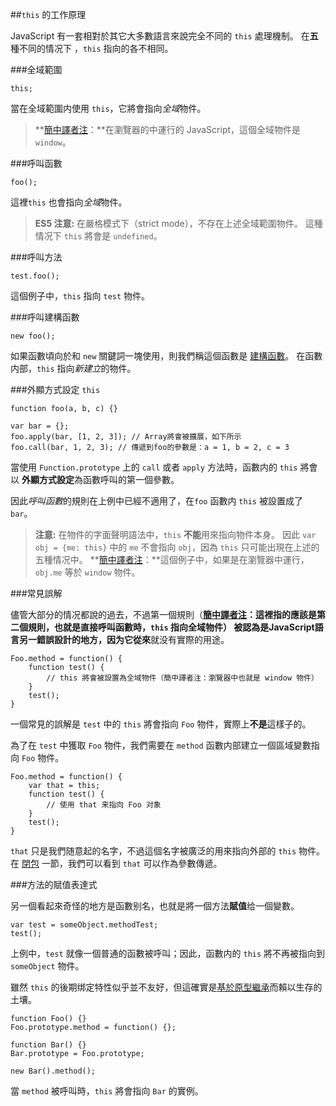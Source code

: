 ﻿##`this` 的工作原理

JavaScript 有一套相對於其它大多數語言來說完全不同的 `this` 處理機制。
在**五**種不同的情况下 ，`this` 指向的各不相同。

###全域範圍

    this;

當在全域範圍内使用 `this`，它將會指向*全域*物件。

> **[簡中譯者注][30]：**在瀏覽器的中運行的 JavaScript，這個全域物件是 `window`。

###呼叫函數

    foo();

這裡`this` 也會指向*全域*物件。

> **ES5 注意:** 在嚴格模式下（strict mode），不存在上述全域範圍物件。
> 這種情况下 `this` 將會是 `undefined`。

###呼叫方法

    test.foo(); 

這個例子中，`this` 指向 `test` 物件。

###呼叫建構函數

    new foo(); 

如果函數頃向於和 `new` 關鍵詞一塊使用，則我們稱這個函數是 [建構函數](#function.constructors)。
在函數内部，`this` 指向*新建立*的物件。

###外顯方式設定 `this`

    function foo(a, b, c) {}
                          
    var bar = {};
    foo.apply(bar, [1, 2, 3]); // Array將會被擴展，如下所示
    foo.call(bar, 1, 2, 3); // 傳遞到foo的參數是：a = 1, b = 2, c = 3

當使用 `Function.prototype` 上的 `call` 或者 `apply` 方法時，函數内的 `this` 將會以
**外顯方式設定**為函數呼叫的第一個參數。

因此*呼叫函數*的規則在上例中已經不適用了，在`foo` 函數内 `this` 被設置成了 `bar`。

> **注意:** 在物件的字面聲明語法中，`this` **不能**用來指向物件本身。
> 因此 `var obj = {me: this}` 中的 `me` 不會指向 `obj`，因為 `this` 只可能出現在上述的五種情况中。
> **[簡中譯者注][30]：**這個例子中，如果是在瀏覽器中運行，`obj.me` 等於 `window` 物件。

###常見誤解

儘管大部分的情况都說的過去，不過第一個規則（**[簡中譯者注][30]：**這裡指的應該是第二個規則，也就是直接呼叫函數時，`this` 指向全域物件）
被認為是JavaScript語言另一錯誤設計的地方，因为它**從來**就没有實際的用途。

    Foo.method = function() {
        function test() {
            // this 將會被設置為全域物件（簡中譯者注：瀏覽器中也就是 window 物件）
        }
        test();
    }

一個常見的誤解是 `test` 中的 `this` 將會指向 `Foo` 物件，實際上**不是**這樣子的。

為了在 `test` 中獲取 `Foo` 物件，我們需要在 `method` 函數内部建立一個區域變數指向 `Foo` 物件。

    Foo.method = function() {
        var that = this;
        function test() {
            // 使用 that 来指向 Foo 对象
        }
        test();
    }

`that` 只是我們随意起的名字，不過這個名字被廣泛的用來指向外部的 `this` 物件。
在 [閉包](#function.closures) 一節，我們可以看到 `that` 可以作為參數傳遞。

###方法的賦值表達式

另一個看起來奇怪的地方是函數别名，也就是將一個方法**賦值**给一個變數。

    var test = someObject.methodTest;
    test();

上例中，`test` 就像一個普通的函數被呼叫；因此，函數内的 `this` 將不再被指向到 `someObject` 物件。

雖然 `this` 的後期绑定特性似乎並不友好，但這確實是[基於原型繼承](#object.prototype)而賴以生存的土壤。

    function Foo() {}
    Foo.prototype.method = function() {};

    function Bar() {}
    Bar.prototype = Foo.prototype;

    new Bar().method();

當 `method` 被呼叫時，`this` 將會指向 `Bar` 的實例。

[30]: http://cnblogs.com/sanshi/
